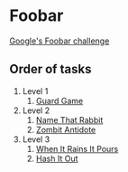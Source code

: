 # Foobar
[Google's Foobar challenge](http://www.google.com/foobar/)

## Order of tasks
1. Level 1
    1. [Guard Game](https://github.com/jwoos/foobar/tree/master/guardgame)
2. Level 2
    1. [Name That Rabbit](https://github.com/jwoos/foobar/tree/master/namethatrabbit)
    2. [Zombit Antidote](https://github.com/jwoos/foobar/tree/master/zombitantidote)
3. Level 3
    1. [When It Rains It Pours](https://github.com/jwoos/foobar/tree/master/whenitrainsitpours)
    2. [Hash It Out](https://github.com/jwoos/foobar/tree/master/hashitout)
